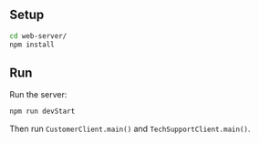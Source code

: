 ## Setup

```bash
cd web-server/
npm install
```

## Run

Run the server:

```bash
npm run devStart
```

Then run `CustomerClient.main()` and `TechSupportClient.main()`. 
